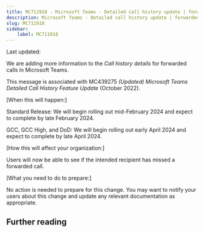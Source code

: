 ```yaml
---
title: MC711918 - Microsoft Teams - Detailed call history update | forwarded calls
description: Microsoft Teams - Detailed call history update | forwarded calls
slug: MC711918
sidebar:
    label: MC711918
---
```



Last updated: 

<p>We are adding more information to the <i>Call history details </i>for forwarded calls in Microsoft Teams.<br></p><p>This message is associated with<i>&nbsp;</i>MC439275 <i>(Updated) Microsoft Teams Detailed Call History Feature Update</i> (October 2022).</p><p>[When this will happen:]<br></p><p>Standard Release: We will begin rolling out mid-February 2024 and expect to complete by late February 2024.</p><p>GCC, GCC High, and DoD:  We will begin rolling out early April 2024 and expect to complete by late April 2024.</p><p>[How this will affect your organization:]</p><p>Users will now be able to see if the intended recipient has missed a forwarded call. </p><p>[What you need to do to prepare:]<br></p><p>No action is needed to prepare for this change. You may want to notify your users about this change and update any relevant documentation as appropriate.</p>

## Further reading
